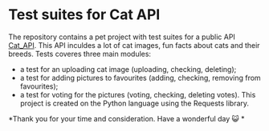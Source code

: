 # Test suites for Cat API
The repository contains a pet project with test suites for a public API [Cat_API](https://developers.thecatapi.com/view-account/ylX4blBYT9FaoVd6OhvR?report=bOoHBz-8t). This API inculdes a lot of cat images, fun facts about cats and their breeds.
Tests coveres three main modules:
-	a test for an uploading cat image (uploading, checking, deleting);
-	a test for adding pictures to favourites (adding, checking, removing from favourites);
- a test for voting for the pictures (voting, checking, deleting votes).
This project is created on the Python language using the Requests library.

*Thank you for your time and consideration. Have a wonderful day  :smiley_cat: *


